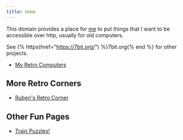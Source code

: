 ```yaml
---
title: Home
---
```


This domain provides a place for <a href="https://www.wezm.net/">me</a> to put things
that I want to be accessible over http, usually for old computers.

See {% https(href="https://7bit.org/") %}7bit.org{% end %} for other projects.

<!--
## Projects

* RSS Please
* Feedlynx
-->

* [My Retro Computers](@/computers.md)

## More Retro Corners

* [Ruben's Retro Corner][ruben]

## Other Fun Pages

* [Train Puzzles!](http://download-jigsaw-puzzles.com/train/index.html)

[ruben]: http://retro.rubenerd.com/
